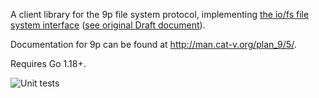 A client library for the 9p file system protocol, implementing [the io/fs file system interface](https://pkg.go.dev/io/fs)
([see original Draft document](https://go.googlesource.com/proposal/+/master/design/draft-iofs.md)).

Documentation for 9p can be found at http://man.cat-v.org/plan_9/5/.

Requires Go 1.18+.

![Unit tests](https://github.com/gnoack/ninep/actions/workflows/go.yml/badge.svg)
